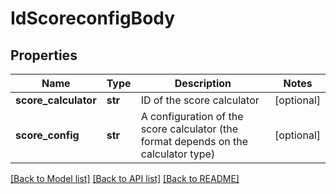 # IdScoreconfigBody

## Properties
Name | Type | Description | Notes
------------ | ------------- | ------------- | -------------
**score_calculator** | **str** | ID of the score calculator | [optional] 
**score_config** | **str** | A configuration of the score calculator (the format depends on the calculator type) | [optional] 

[[Back to Model list]](../README.md#documentation-for-models) [[Back to API list]](../README.md#documentation-for-api-endpoints) [[Back to README]](../README.md)

